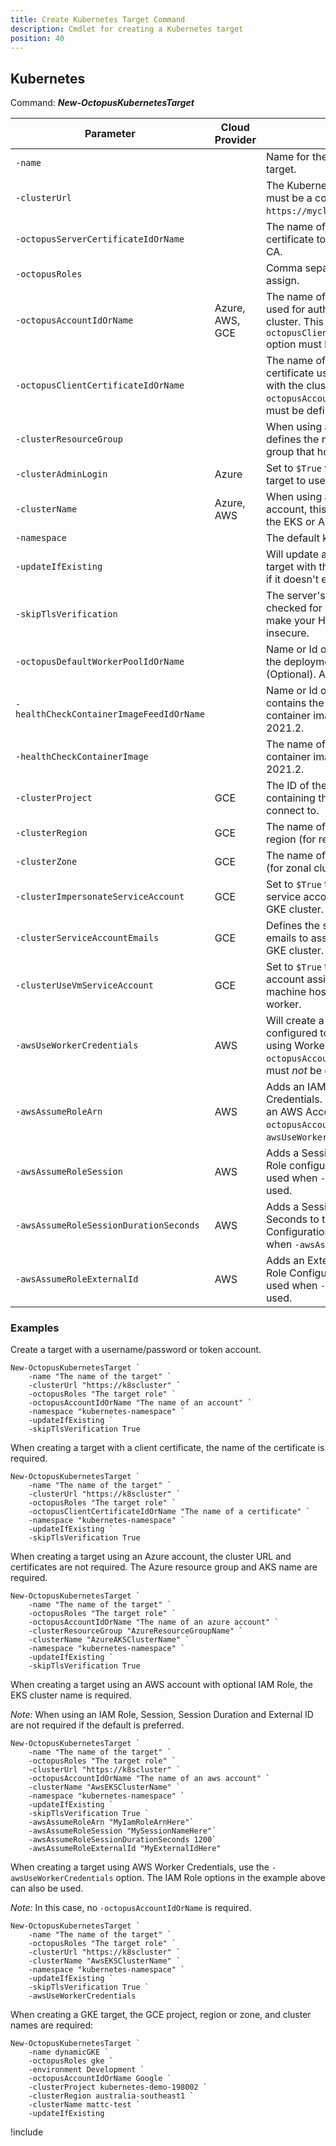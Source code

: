 ```yaml
---
title: Create Kubernetes Target Command
description: Cmdlet for creating a Kubernetes target
position: 40
---
```


## Kubernetes
Command: **_New-OctopusKubernetesTarget_**

| Parameter                                | Cloud Provider  | Value                                                                                                                                               |
|------------------------------------------|-----------------|-----------------------------------------------------------------------------------------------------------------------------------------------------|
| `-name`                                  |                 | Name for the Octopus deployment target.                                                                                                             |
| `-clusterUrl`                            |                 | The Kubernetes cluster URL. This must be a complete URL such as `https://mycluster.org`.                                                            |
| `-octopusServerCertificateIdOrName`      |                 | The name of the Octopus certificate to use as the cluster CA.                                                                                       |
| `-octopusRoles`                          |                 | Comma separated list of Roles to assign.                                                                                                            |
| `-octopusAccountIdOrName`                | Azure, AWS, GCE | The name of the Octopus account used for authentication with the cluster. This or the `-octopusClientCertificateIdOrName` option must be defined.   |
| `-octopusClientCertificateIdOrName`      |                 | The name of the Octopus certificate used for authentication with the cluster. This or the `-octopusAccountIdOrName` option must be defined.         |
| `-clusterResourceGroup`                  |                 | When using an Azure account, this defines the name of the resource group that holds the AKS cluster.                                                |
| `-clusterAdminLogin`                     | Azure           | Set to `$True` when building an AKS target to use the admin login.                                                                                  |
| `-clusterName`                           | Azure, AWS      | When using a AWS or Azure account, this defines the name of the EKS or AKS cluster.                                                                 |
| `-namespace`                             |                 | The default kubectl namespace.                                                                                                                      |
| `-updateIfExisting`                      |                 | Will update an existing Kubernetes target with the same name, create if it doesn't exist.                                                           |
| `-skipTlsVerification`                   |                 | The server's certificate will not be checked for validity. This will make your HTTPS connections insecure.                                          |
| `-octopusDefaultWorkerPoolIdOrName`      |                 | Name or Id of the Worker Pool for the deployment target to use. (Optional). Added in 2020.6.                                                        |
| `-healthCheckContainerImageFeedIdOrName` |                 | Name or Id of the feed that contains the health check container image. Added in 2021.2.                                                             |
| `-healthCheckContainerImage`             |                 | The name of the health check container image. Added in 2021.2.                                                                                      |
| `-clusterProject`                        | GCE             | The ID of the GCE project containing the GKE cluster to connect to.                                                                                 |
| `-clusterRegion`                         | GCE             | The name of the GKE cluster region (for regional clusters).                                                                                         |
| `-clusterZone`                           | GCE             | The name of the GKE cluster zone (for zonal clusters).                                                                                              |
| `-clusterImpersonateServiceAccount`      | GCE             | Set to `$True` to impersonate service accounts when defining a GKE cluster.                                                                         |
| `-clusterServiceAccountEmails`           | GCE             | Defines the service account emails to assume when defining a GKE cluster.                                                                           |
| `-clusterUseVmServiceAccount`            | GCE             | Set to `$True` to use the service account assigned to the virtual machine hosting the GKE target worker.                                            |
| `-awsUseWorkerCredentials`               | AWS             | Will create a Kubernetes Target configured to authenticate to AWS using Worker Credentials. `-octopusAccountIdOrName` option must _not_ be defined. |
| `-awsAssumeRoleArn`                      | AWS             | Adds an IAM Role to AWS Credentials. Can only be used with an AWS Account in `-octopusAccountIdOrName` or with `-awsUseWorkerCredentials`.          |
| `-awsAssumeRoleSession`                  | AWS             | Adds a Session Name to the IAM Role configuration. Can only be used when `-awsAssumeRoleArn` is used.                                               |
| `-awsAssumeRoleSessionDurationSeconds`   | AWS             | Adds a Session Duration in Seconds to the IAM Role Configuration. Can only be used when `-awsAssumeRoleArn` is used.                                |
| `-awsAssumeRoleExternalId`               | AWS             | Adds an External Id to the IAM Role Configuration. Can only be used when `-awsAssumeRoleArn` is used.                                               |

### Examples

Create a target with a username/password or token account.

```
New-OctopusKubernetesTarget `
    -name "The name of the target" `
    -clusterUrl "https://k8scluster" `
    -octopusRoles "The target role" `
    -octopusAccountIdOrName "The name of an account" `
    -namespace "kubernetes-namespace" `
    -updateIfExisting `
    -skipTlsVerification True
```

When creating a target with a client certificate, the name of the certificate is required.

```
New-OctopusKubernetesTarget `
    -name "The name of the target" `
    -clusterUrl "https://k8scluster" `
    -octopusRoles "The target role" `
    -octopusClientCertificateIdOrName "The name of a certificate" `
    -namespace "kubernetes-namespace" `
    -updateIfExisting `
    -skipTlsVerification True
```

When creating a target using an Azure account, the cluster URL and certificates are not required. The Azure resource group and AKS name are required.

```
New-OctopusKubernetesTarget `
    -name "The name of the target" `
    -octopusRoles "The target role" `
    -octopusAccountIdOrName "The name of an azure account" `
    -clusterResourceGroup "AzureResourceGroupName" `
    -clusterName "AzureAKSClusterName" `
    -namespace "kubernetes-namespace" `
    -updateIfExisting `
    -skipTlsVerification True
```

When creating a target using an AWS account with optional IAM Role, the EKS cluster name is 
required.

_Note:_ When using an IAM Role, Session, Session Duration and External ID are not 
required if the default is preferred.

```
New-OctopusKubernetesTarget `
    -name "The name of the target" `
    -octopusRoles "The target role" `
    -clusterUrl "https://k8scluster" `
    -octopusAccountIdOrName "The name of an aws account" `
    -clusterName "AwsEKSClusterName" `
    -namespace "kubernetes-namespace" `
    -updateIfExisting `
    -skipTlsVerification True `
    -awsAssumeRoleArn "MyIamRoleArnHere"`
    -awsAssumeRoleSession "MySessionNameHere"`
    -awsAssumeRoleSessionDurationSeconds 1200`
    -awsAssumeRoleExternalId "MyExternalIdHere"
```

When creating a target using AWS Worker Credentials, use the `-awsUseWorkerCredentials` option. The 
IAM Role options in the example above can also be used.

_Note:_ In this case, no `-octopusAccountIdOrName` is required.

```
New-OctopusKubernetesTarget `
    -name "The name of the target" `
    -octopusRoles "The target role" `
    -clusterUrl "https://k8scluster" `
    -clusterName "AwsEKSClusterName" `
    -namespace "kubernetes-namespace" `
    -updateIfExisting `
    -skipTlsVerification True `
    -awsUseWorkerCredentials
```

When creating a GKE target, the GCE project, region or zone, and cluster names are required:

```
New-OctopusKubernetesTarget `
    -name dynamicGKE `
    -octopusRoles gke `
    -environment Development `
    -octopusAccountIdOrName Google `
    -clusterProject kubernetes-demo-198002 `
    -clusterRegion australia-southeast1 `
    -clusterName mattc-test `
    -updateIfExisting
```

!include <create-deployment-targets-warning>